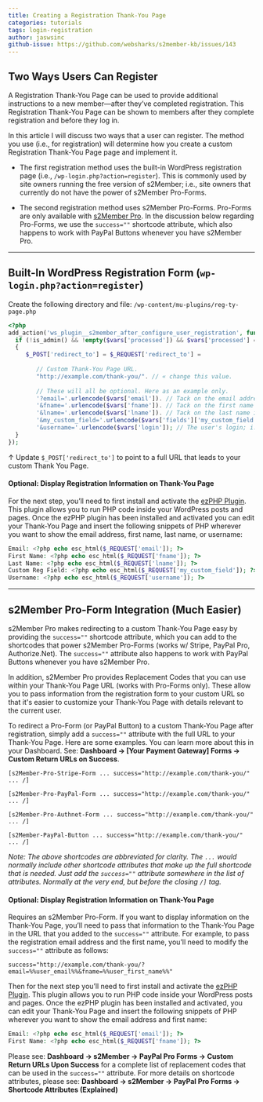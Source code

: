 ```yaml
---
title: Creating a Registration Thank-You Page
categories: tutorials
tags: login-registration
author: jaswsinc
github-issue: https://github.com/websharks/s2member-kb/issues/143
---
```


## Two Ways Users Can Register

A Registration Thank-You Page can be used to provide additional instructions to a new member—after they’ve completed registration. This Registration Thank-You Page can be shown to members after they complete registration and before they log in.

In this article I will discuss two ways that a user can register. The method you use (i.e., for registration) will determine how you create a custom Registration Thank-You Page page and implement it.

<div class="li-margins"></div>

- The first registration method uses the built-in WordPress registration page (i.e., `/wp-login.php?action=register`). This is commonly used by site owners running the free version of s2Member; i.e., site owners that currently do not have the power of s2Member Pro-Forms.

- The second registration method uses s2Member Pro-Forms. Pro-Forms are only available with [s2Member Pro](http://www.s2member.com/pro/). In the discussion below regarding Pro-Forms, we use the `success=""` shortcode attribute, which also happens to work with PayPal Buttons whenever you have s2Member Pro.

---

## Built-In WordPress Registration Form (`wp-login.php?action=register`)

Create the following directory and file:
`/wp-content/mu-plugins/reg-ty-page.php`

```php
<?php
add_action('ws_plugin__s2member_after_configure_user_registration', function($vars = array()) {
  if (!is_admin() && !empty($vars['processed']) && $vars['processed'] === 'yes')
  {
	 $_POST['redirect_to'] = $_REQUEST['redirect_to'] =
	 
	 	// Custom Thank-You Page URL.
	 	"http://example.com/thank-you/". // « change this value.
		
		// These will all be optional. Here as an example only.
		'?email='.urlencode($vars['email']). // Tack on the email address if you like.
		'&fname='.urlencode($vars['fname']). // Tack on the first name if you like.
		'&lname='.urlencode($vars['lname']). // Tack on the last name if you like.
		'&my_custom_field='.urlencode($vars['fields']['my_custom_field']). // A custom field maybe.
		'&username='.urlencode($vars['login']); // The user's login; i.e., their username.
  }
});
```

↑ Update `$_POST['redirect_to']` to point to a full URL that leads to your custom Thank You Page.

#### Optional: Display Registration Information on Thank-You Page

For the next step, you’ll need to first install and activate the [ezPHP Plugin](http://wordpress.org/extend/plugins/ezphp/). This plugin allows you to run PHP code inside your WordPress posts and pages. Once the ezPHP plugin has been installed and activated you can edit your Thank-You Page and insert the following snippets of PHP wherever you want to show the email address, first name, last name, or username:

```php
Email: <?php echo esc_html($_REQUEST['email']); ?>
First Name: <?php echo esc_html($_REQUEST['fname']); ?>
Last Name: <?php echo esc_html($_REQUEST['lname']); ?>
Custom Reg Field: <?php echo esc_html($_REQUEST['my_custom_field']); ?>
Username: <?php echo esc_html($_REQUEST['username']); ?>
```

---

## s2Member Pro-Form Integration (Much Easier)

s2Member Pro makes redirecting to a custom Thank-You Page easy by providing the `success=""` shortcode attribute, which you can add to the shortcodes that power s2Member Pro-Forms (works w/ Stripe, PayPal Pro, Authorize.Net). The `success=""` attribute also happens to work with PayPal Buttons whenever you have s2Member Pro.

In addition, s2Member Pro provides Replacement Codes that you can use within your Thank-You Page URL (works with Pro-Forms only). These allow you to pass information from the registration form to your custom URL so that it's easier to customize your Thank-You Page with details relevant to the current user.

To redirect a Pro-Form (or PayPal Button) to a custom Thank-You Page after registration, simply add a `success=""` attribute with the full URL to your Thank-You Page. Here are some examples. You can learn more about this in your Dashboard. See: **Dashboard → [Your Payment Gateway] Forms → Custom Return URLs on Success**.

```text
[s2Member-Pro-Stripe-Form ... success="http://example.com/thank-you/" ... /]
```

```text
[s2Member-Pro-PayPal-Form ... success="http://example.com/thank-you/" ... /]
```

```text
[s2Member-Pro-Authnet-Form ... success="http://example.com/thank-you/" ... /]
```

```text
[s2Member-PayPal-Button ... success="http://example.com/thank-you/" ... /]
```

_*Note:* The above shortcodes are abbreviated for clarity. The `...` would normally include other shortcode attributes that make up the full shortcode that is needed. Just add the `success=""` attribute somewhere in the list of attributes. Normally at the very end, but before the closing `/]` tag._

#### Optional: Display Registration Information on Thank-You Page

Requires an s2Member Pro-Form. If you want to display information on the Thank-You Page, you’ll need to pass that information to the Thank-You Page in the URL that you added to the `success=""` attribute. For example, to pass the registration email address and the first name, you’ll need to modify the `success=""` attribute as follows:

```text
success="http://example.com/thank-you/?email=%%user_email%%&fname=%%user_first_name%%"
```

Then for the next step you’ll need to first install and activate the [ezPHP Plugin](http://wordpress.org/extend/plugins/ezphp/). This plugin allows you to run PHP code inside your WordPress posts and pages. Once the ezPHP plugin has been installed and activated, you can edit your Thank-You Page and insert the following snippets of PHP wherever you want to show the email address and first name:

```php
Email: <?php echo esc_html($_REQUEST['email']); ?>
First Name: <?php echo esc_html($_REQUEST['fname']); ?>
```

Please see: **Dashboard → s2Member → PayPal Pro Forms → Custom Return URLs Upon Success** for a complete list of replacement codes that can be used in the `success=""` attribute. For more details on shortcode attributes, please see: **Dashboard → s2Member → PayPal Pro Forms → Shortcode Attributes (Explained)**
